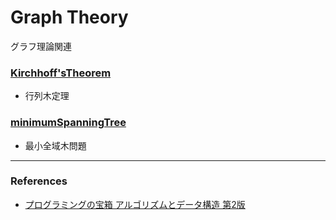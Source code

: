 # Graph Theory
グラフ理論関連

### [Kirchhoff'sTheorem](https://github.com/Wotipati/dataStructuresAndAlgorithms/tree/master/GraphTheory/Kirchhoff'sTheorem)
- 行列木定理

### [minimumSpanningTree](https://github.com/Wotipati/dataStructuresAndAlgorithms/tree/master/GraphTheory/minimumSpanningTree)
- 最小全域木問題

---

### References
- [プログラミングの宝箱 アルゴリズムとデータ構造 第2版](http://www.sbcr.jp/products/4797363289.html)